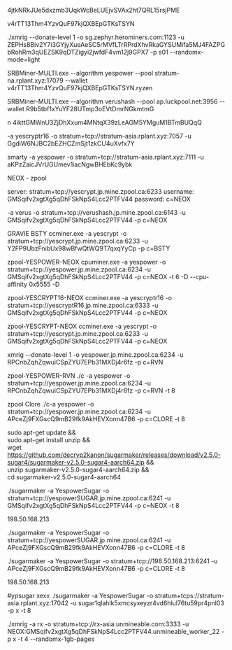 4jtkNRkJUe5dxzmb3UqkWcBeLUEjvSVAx2ht7QRL15rsjPME


v4rTT13Thm4YzvQuF97kjQXBEpGTKsTSYN

./xmrig --donate-level 1 -o sg.zephyr.herominers.com:1123 -u ZEPHs8Biv2Y7i3GYjyXueAeSC5rMVfLTrRPrdXhvRkaGYSUMifa5MJ4FAZPGbRohRm3qUEZSK9qDTZigyi2jwfdF4vm12j9GPX7 -p s01 --randomx-mode=light


SRBMiner-MULTI.exe --algorithm yespower --pool stratum-na.rplant.xyz:17079 --wallet v4rTT13Thm4YzvQuF97kjQXBEpGTKsTSYN.ryzen

SRBMiner-MULTI.exe --algorithm verushash --pool ap.luckpool.net:3956 --wallet R9b5tbf1xYuYF28UTmp3oEVtDmrNGkmtmG


n
4ikttGMWnU3ZjDhXxum4MNtqX39zLeAGM5YMguM1BTmBUQqQ


-a yescryptr16  -o stratum+tcp://stratum-asia.rplant.xyz:7057 -u GgdiW6NJBC2bEZHCZmSjt1zkCU4uXvfx7Y

smarty
-a yespower  -o stratum+tcp://stratum-asia.rplant.xyz:7111 -u aKPzZaicJVrUGUmev1iacNgwBHEbKc9ybk


NEOX - zpool

server: stratum+tcp://yescrypt.jp.mine.zpool.ca:6233 username: GMSqifv2xgtXg5qDhFSkNpS4Lcc2PTFV44 password: c=NEOX

-a verus -o stratum+tcp://verushash.jp.mine.zpool.ca:6143 -u GMSqifv2xgtXg5qDhFSkNpS4Lcc2PTFV44 -p c=NEOX


GRAVIE BSTY
ccminer.exe -a yescrypt -o  stratum+tcp://yescrypt.jp.mine.zpool.ca:6233 -u Y2FP9UbzFnibUx98wBfwQtWQ9T7qxqYyCp -p c=BSTY

zpool-YESPOWER-NEOX
cpuminer.exe -a yespower -o stratum+tcp://yespower.jp.mine.zpool.ca:6234 -u GMSqifv2xgtXg5qDhFSkNpS4Lcc2PTFV44 -p c=NEOX -t 6 -D --cpu-affinity 0x5555 -D

zpool-YESCRYPT16-NEOX
ccminer.exe -a yescryptr16 -o  stratum+tcp://yescryptR16.jp.mine.zpool.ca:6333  -u GMSqifv2xgtXg5qDhFSkNpS4Lcc2PTFV44 -p c=NEOX

zpool-YESCRYPT-NEOX
ccminer.exe -a yescrypt -o  stratum+tcp://yescrypt.jp.mine.zpool.ca:6233 -u GMSqifv2xgtXg5qDhFSkNpS4Lcc2PTFV44 -p c=NEOX


xmrig --donate-level 1 -o yespower.jp.mine.zpool.ca:6234 -u RPCnbZqhZqwuiCSpZYU7EPb31MXDj4r6fz -p c=RVN



zpool-YESPOWER-RVN
./c -a yespower -o stratum+tcp://yespower.jp.mine.zpool.ca:6234 -u RPCnbZqhZqwuiCSpZYU7EPb31MXDj4r6fz -p c=RVN -t 8

zpool Clore
./c-a yespower -o stratum+tcp://yespower.jp.mine.zpool.ca:6234 -u APceZj9FXGscQ9mB29fk9AkHEVXonn47B6 -p c=CLORE -t 8







sudo apt-get update && \
sudo apt-get install unzip && \
wget https://github.com/decryp2kanon/sugarmaker/releases/download/v2.5.0-sugar4/sugarmaker-v2.5.0-sugar4-aarch64.zip && \
unzip sugarmaker-v2.5.0-sugar4-aarch64.zip && \
cd sugarmaker-v2.5.0-sugar4-aarch64

./sugarmaker -a YespowerSugar -o stratum+tcp://yespowerSUGAR.jp.mine.zpool.ca:6241  -u GMSqifv2xgtXg5qDhFSkNpS4Lcc2PTFV44 -p c=NEOX -t 8

198.50.168.213

./sugarmaker -a YespowerSugar -o stratum+tcp://yespowerSUGAR.jp.mine.zpool.ca:6241  -u APceZj9FXGscQ9mB29fk9AkHEVXonn47B6 -p c=CLORE -t 8

./sugarmaker -a YespowerSugar -o stratum+tcp://198.50.168.213:6241  -u APceZj9FXGscQ9mB29fk9AkHEVXonn47B6 -p c=CLORE -t 8


198.50.168.213


#ypsugar xexx
./sugarmaker -a YespowerSugar -o stratum+tcps://stratum-asia.rplant.xyz:17042  -u sugar1qlahlk5xmcsyxeyzr4vd6hlul76tu59pr4pnl03 -p x -t 8




./xmrig -a rx -o stratum+tcp://rx-asia.unmineable.com:3333 -u NEOX:GMSqifv2xgtXg5qDhFSkNpS4Lcc2PTFV44.unmineable_worker_22 -p x -t 4 --randomx-1gb-pages
